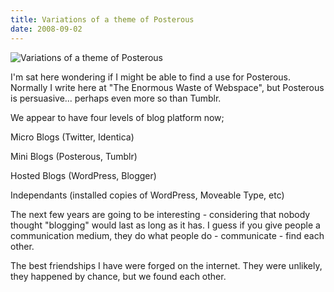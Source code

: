 ```yaml
---
title: Variations of a theme of Posterous
date: 2008-09-02
---
```


![Variations of a theme of Posterous](https://source.unsplash.com/0gkw_9fy0eQ/1600x900)

I'm sat here wondering if I might be able to find a use for Posterous. Normally I write here at "The Enormous Waste of Webspace", but Posterous is persuasive... perhaps even more so than Tumblr.

We appear to have four levels of blog platform now;

Micro Blogs (Twitter, Identica)

Mini Blogs (Posterous, Tumblr)

Hosted Blogs (WordPress, Blogger)

Independants (installed copies of WordPress, Moveable Type, etc)

The next few years are going to be interesting - considering that nobody thought "blogging" would last as long as it has. I guess if you give people a communication medium, they do what people do - communicate - find each other.

The best friendships I have were forged on the internet. They were unlikely, they happened by chance, but we found each other.